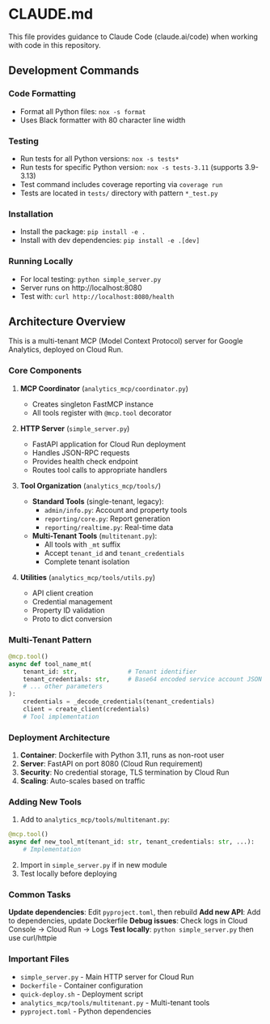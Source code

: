 # CLAUDE.md

This file provides guidance to Claude Code (claude.ai/code) when working with code in this repository.

## Development Commands

### Code Formatting
- Format all Python files: `nox -s format`
- Uses Black formatter with 80 character line width

### Testing
- Run tests for all Python versions: `nox -s tests*`
- Run tests for specific Python version: `nox -s tests-3.11` (supports 3.9-3.13)
- Test command includes coverage reporting via `coverage run`
- Tests are located in `tests/` directory with pattern `*_test.py`

### Installation
- Install the package: `pip install -e .`
- Install with dev dependencies: `pip install -e .[dev]`

### Running Locally
- For local testing: `python simple_server.py`
- Server runs on http://localhost:8080
- Test with: `curl http://localhost:8080/health`

## Architecture Overview

This is a multi-tenant MCP (Model Context Protocol) server for Google Analytics, deployed on Cloud Run.

### Core Components

1. **MCP Coordinator** (`analytics_mcp/coordinator.py`)
   - Creates singleton FastMCP instance
   - All tools register with `@mcp.tool` decorator

2. **HTTP Server** (`simple_server.py`)
   - FastAPI application for Cloud Run deployment
   - Handles JSON-RPC requests
   - Provides health check endpoint
   - Routes tool calls to appropriate handlers

3. **Tool Organization** (`analytics_mcp/tools/`)
   - **Standard Tools** (single-tenant, legacy):
     - `admin/info.py`: Account and property tools
     - `reporting/core.py`: Report generation
     - `reporting/realtime.py`: Real-time data
   - **Multi-Tenant Tools** (`multitenant.py`):
     - All tools with `_mt` suffix
     - Accept `tenant_id` and `tenant_credentials`
     - Complete tenant isolation

4. **Utilities** (`analytics_mcp/tools/utils.py`)
   - API client creation
   - Credential management
   - Property ID validation
   - Proto to dict conversion

### Multi-Tenant Pattern

```python
@mcp.tool()
async def tool_name_mt(
    tenant_id: str,              # Tenant identifier
    tenant_credentials: str,     # Base64 encoded service account JSON
    # ... other parameters
):
    credentials = _decode_credentials(tenant_credentials)
    client = create_client(credentials)
    # Tool implementation
```

### Deployment Architecture

1. **Container**: Dockerfile with Python 3.11, runs as non-root user
2. **Server**: FastAPI on port 8080 (Cloud Run requirement)
3. **Security**: No credential storage, TLS termination by Cloud Run
4. **Scaling**: Auto-scales based on traffic

### Adding New Tools

1. Add to `analytics_mcp/tools/multitenant.py`:
```python
@mcp.tool()
async def new_tool_mt(tenant_id: str, tenant_credentials: str, ...):
    # Implementation
```

2. Import in `simple_server.py` if in new module
3. Test locally before deploying

### Common Tasks

**Update dependencies**: Edit `pyproject.toml`, then rebuild
**Add new API**: Add to dependencies, update Dockerfile
**Debug issues**: Check logs in Cloud Console → Cloud Run → Logs
**Test locally**: `python simple_server.py` then use curl/httpie

### Important Files

- `simple_server.py` - Main HTTP server for Cloud Run
- `Dockerfile` - Container configuration
- `quick-deploy.sh` - Deployment script
- `analytics_mcp/tools/multitenant.py` - Multi-tenant tools
- `pyproject.toml` - Python dependencies